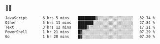 ### 👨‍💻

<!--START_SECTION:waka-->

```txt
JavaScript       6 hrs 5 mins    ████████▒░░░░░░░░░░░░░░░░   32.74 %
Other            5 hrs 11 mins   ███████░░░░░░░░░░░░░░░░░░   27.84 %
Text             3 hrs 12 mins   ████▒░░░░░░░░░░░░░░░░░░░░   17.21 %
PowerShell       1 hr 21 mins    █▓░░░░░░░░░░░░░░░░░░░░░░░   07.29 %
Go               1 hr 20 mins    █▓░░░░░░░░░░░░░░░░░░░░░░░   07.20 %
```

<!--END_SECTION:waka-->
